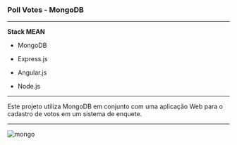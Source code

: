 ### Poll Votes - MongoDB

___

**Stack MEAN**

- MongoDB

- Express.js

- Angular.js

- Node.js

___

Este projeto utiliza MongoDB em conjunto com uma aplicação Web para o cadastro de votos em um sistema de enquete.

___

![mongo](https://user-images.githubusercontent.com/81651304/123687551-700a9d00-d827-11eb-8517-c5a6b5f133d6.gif)